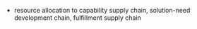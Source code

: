 - resource allocation to capability supply chain, solution-need development chain, fulfillment supply chain
